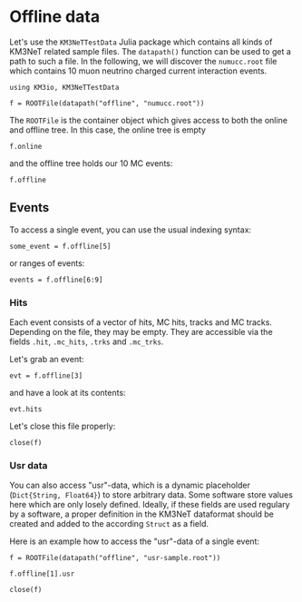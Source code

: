 # Offline data

Let's use the `KM3NeTTestData` Julia package which contains all kinds of KM3NeT
related sample files. The `datapath()` function can be used to get a path to
such a file. In the following, we will discover the `numucc.root` file which
contains 10 muon neutrino charged current interaction events.

```@example 1
using KM3io, KM3NeTTestData

f = ROOTFile(datapath("offline", "numucc.root"))
```

The `ROOTFile` is the container object which gives access to both the online and
offline tree. In this case, the online tree is empty

```@example 1
f.online
```

and the offline tree holds our 10 MC events:

```@example 1
f.offline
```

## Events

To access a single event, you can use the usual indexing syntax:

```@example 1
some_event = f.offline[5]
```

or ranges of events:

```@example 1
events = f.offline[6:9]
```

### Hits

Each event consists of a vector of hits, MC hits, tracks and MC tracks. Depending
on the file, they may be empty. They are accessible via the fields `.hit`, `.mc_hits`, `.trks` and `.mc_trks`.

Let's grab an event:

```@example 1
evt = f.offline[3]
```

and have a look at its contents:

```@example 1
evt.hits
```

Let's close this file properly:

```@example 1
close(f)
```

### Usr data

You can also access "usr"-data, which is a dynamic placeholder (`Dict{String,
Float64}`) to store arbitrary data. Some software store values here which are
only losely defined. Ideally, if these fields are used regulary by a software, a
proper definition in the KM3NeT dataformat should be created and added to the
according `Struct` as a field.

Here is an example how to access the "usr"-data of a single event:

```@example 1
f = ROOTFile(datapath("offline", "usr-sample.root"))

f.offline[1].usr
```

```@example 1
close(f)
```
